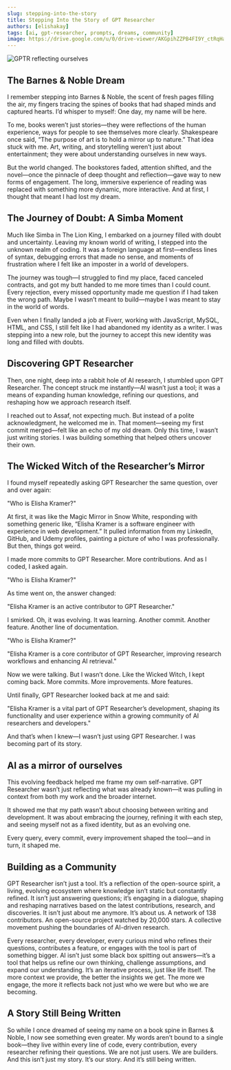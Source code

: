 ```yaml
---
slug: stepping-into-the-story
title: Stepping Into the Story of GPT Researcher
authors: [elishakay]
tags: [ai, gpt-researcher, prompts, dreams, community]
image: https://drive.google.com/u/0/drive-viewer/AKGpihZZPB4FI9Y_ctRqHaaV_F0ZOUfQ9wIXdPxI6-1o2VslgYeJKezo4igZGhbRbIBgrfXUVDNCLGzZqiMmjJx_AYkZRreG9GY_8ts=s2560
---
```

![GPTR reflecting ourselves](https://drive.google.com/u/0/drive-viewer/AKGpihZZPB4FI9Y_ctRqHaaV_F0ZOUfQ9wIXdPxI6-1o2VslgYeJKezo4igZGhbRbIBgrfXUVDNCLGzZqiMmjJx_AYkZRreG9GY_8ts=s2560)

## The Barnes & Noble Dream

I remember stepping into Barnes & Noble, the scent of fresh pages filling the air, my fingers tracing the spines of books that had shaped minds and captured hearts. I’d whisper to myself: One day, my name will be here.

To me, books weren’t just stories—they were reflections of the human experience, ways for people to see themselves more clearly. Shakespeare once said, “The purpose of art is to hold a mirror up to nature.” That idea stuck with me. Art, writing, and storytelling weren’t just about entertainment; they were about understanding ourselves in new ways.

But the world changed. The bookstores faded, attention shifted, and the novel—once the pinnacle of deep thought and reflection—gave way to new forms of engagement. The long, immersive experience of reading was replaced with something more dynamic, more interactive. And at first, I thought that meant I had lost my dream.

## The Journey of Doubt: A Simba Moment

Much like Simba in The Lion King, I embarked on a journey filled with doubt and uncertainty. Leaving my known world of writing, I stepped into the unknown realm of coding. It was a foreign language at first—endless lines of syntax, debugging errors that made no sense, and moments of frustration where I felt like an imposter in a world of developers.

The journey was tough—I struggled to find my place, faced canceled contracts, and got my butt handed to me more times than I could count. Every rejection, every missed opportunity made me question if I had taken the wrong path. Maybe I wasn’t meant to build—maybe I was meant to stay in the world of words.

Even when I finally landed a job at Fiverr, working with JavaScript, MySQL, HTML, and CSS, I still felt like I had abandoned my identity as a writer. I was stepping into a new role, but the journey to accept this new identity was long and filled with doubts.

## Discovering GPT Researcher

Then, one night, deep into a rabbit hole of AI research, I stumbled upon GPT Researcher. The concept struck me instantly—AI wasn’t just a tool; it was a means of expanding human knowledge, refining our questions, and reshaping how we approach research itself.

I reached out to Assaf, not expecting much. But instead of a polite acknowledgment, he welcomed me in. That moment—seeing my first commit merged—felt like an echo of my old dream. Only this time, I wasn’t just writing stories. I was building something that helped others uncover their own.

## The Wicked Witch of the Researcher’s Mirror

I found myself repeatedly asking GPT Researcher the same question, over and over again:

"Who is Elisha Kramer?"

At first, it was like the Magic Mirror in Snow White, responding with something generic like, “Elisha Kramer is a software engineer with experience in web development.” It pulled information from my LinkedIn, GitHub, and Udemy profiles, painting a picture of who I was professionally. But then, things got weird.

I made more commits to GPT Researcher. More contributions. And as I coded, I asked again.

"Who is Elisha Kramer?"

As time went on, the answer changed:

"Elisha Kramer is an active contributor to GPT Researcher."

I smirked. Oh, it was evolving. It was learning. Another commit. Another feature. Another line of documentation.

"Who is Elisha Kramer?"

"Elisha Kramer is a core contributor of GPT Researcher, improving research workflows and enhancing AI retrieval."

Now we were talking. But I wasn’t done. Like the Wicked Witch, I kept coming back. More commits. More improvements. More features.

Until finally, GPT Researcher looked back at me and said:

"Elisha Kramer is a vital part of GPT Researcher’s development, shaping its functionality and user experience within a growing community of AI researchers and developers."

And that’s when I knew—I wasn’t just using GPT Researcher. I was becoming part of its story.

## AI as a mirror of ourselves

This evolving feedback helped me frame my own self-narrative. GPT Researcher wasn’t just reflecting what was already known—it was pulling in context from both my work and the broader internet.

It showed me that my path wasn’t about choosing between writing and development. It was about embracing the journey, refining it with each step, and seeing myself not as a fixed identity, but as an evolving one.

Every query, every commit, every improvement shaped the tool—and in turn, it shaped me.

## Building as a Community

GPT Researcher isn’t just a tool. It’s a reflection of the open-source spirit, a living, evolving ecosystem where knowledge isn’t static but constantly refined. It isn’t just answering questions; it’s engaging in a dialogue, shaping and reshaping narratives based on the latest contributions, research, and discoveries.
It isn’t just about me anymore. It’s about us.
A network of 138 contributors. An open-source project watched by 20,000 stars. A collective movement pushing the boundaries of AI-driven research.

Every researcher, every developer, every curious mind who refines their questions, contributes a feature, or engages with the tool is part of something bigger. AI isn’t just some black box spitting out answers—it’s a tool that helps us refine our own thinking, challenge assumptions, and expand our understanding.
It’s an iterative process, just like life itself.
The more context we provide, the better the insights we get. The more we engage, the more it reflects back not just who we were but who we are becoming.

## A Story Still Being Written

So while I once dreamed of seeing my name on a book spine in Barnes & Noble, I now see something even greater.
My words aren’t bound to a single book—they live within every line of code, every contribution, every researcher refining their questions.
We are not just users. We are builders.
And this isn’t just my story.
It’s our story.
And it’s still being written.